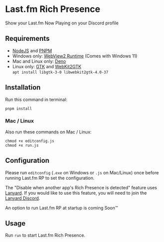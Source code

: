 # Last.fm Rich Presence

Show your Last.fm Now Playing on your Discord profile

## Requirements

- [NodeJS] and [PNPM]
- Windows only: [WebView2 Runtime] (Comes with Windows 11)
- Mac and Linux only: [Deno]
- Linux only: [GTK] and [WebKit2GTK] \
  `apt install libgtk-3-0 libwebkit2gtk-4.0-37`

## Installation

Run this command in terminal:

```
pnpm install
```

### Mac / Linux

Also run these commands on Mac / Linux:

```
chmod +x editconfig.js
chmod +x run.js
```

## Configuration

Please run `editconfig` (`.exe` on Windows or `.js` on Mac/Linux)
once before running Last.fm RP to set the configuration.

The "Disable when another app's Rich Presence is detected" feature uses [Lanyard].
If you would like to use this feature, you will need to join the [Lanyard Discord].

An option to run Last.fm RP at startup is coming Soon™️

## Usage

Run `run` to start Last.fm Rich Presence.

[nodejs]: https://nodejs.org/en/
[pnpm]: https://pnpm.io/
[deno]: https://deno.land/
[webview2 runtime]: https://go.microsoft.com/fwlink/p/?LinkId=2124703
[gtk]: https://docs.gtk.org/gtk3/
[webkit2gtk]: https://webkitgtk.org/
[lanyard]: https://github.com/Phineas/lanyard
[lanyard discord]: https://discord.gg/lanyard
